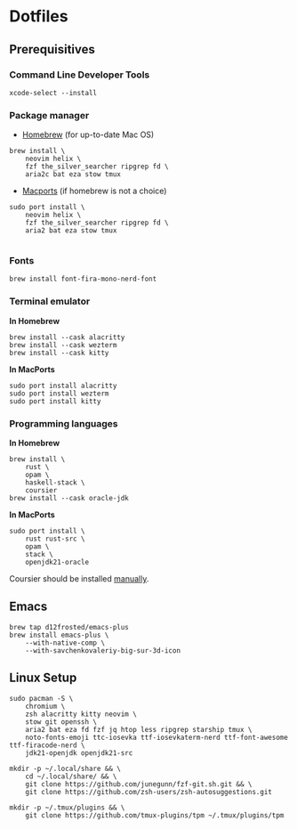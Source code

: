 # Dotfiles

## Prerequisitives

### Command Line Developer Tools

```shell
xcode-select --install
```

### Package manager 

* [Homebrew](https://brew.sh/) (for up-to-date Mac OS)

```shell 
brew install \
    neovim helix \
    fzf the_silver_searcher ripgrep fd \
    aria2c bat eza stow tmux 
```

* [Macports](https://www.macports.org/install.php) (if homebrew is not a choice)

```shell 
sudo port install \
    neovim helix \
    fzf the_silver_searcher ripgrep fd \
    aria2 bat eza stow tmux 
    
```

### Fonts

```shell
brew install font-fira-mono-nerd-font
```

### Terminal emulator

**In Homebrew**

```shell
brew install --cask alacritty
brew install --cask wezterm
brew install --cask kitty
```

**In MacPorts**

```shell
sudo port install alacritty
sudo port install wezterm
sudo port install kitty
```

### Programming languages

**In Homebrew**

```shell
brew install \
    rust \
    opam \
    haskell-stack \
    coursier
brew install --cask oracle-jdk
```
**In MacPorts**

```shell
sudo port install \
    rust rust-src \
    opam \
    stack \
    openjdk21-oracle
```
Coursier should be installed [manually](https://get-coursier.io/docs/cli-installation#macos).

## Emacs

```shell
brew tap d12frosted/emacs-plus
brew install emacs-plus \
    --with-native-comp \
    --with-savchenkovaleriy-big-sur-3d-icon
```

## Linux Setup

```shell
sudo pacman -S \
    chromium \
    zsh alacritty kitty neovim \
    stow git openssh \
    aria2 bat eza fd fzf jq htop less ripgrep starship tmux \
    noto-fonts-emoji ttc-iosevka ttf-iosevkaterm-nerd ttf-font-awesome ttf-firacode-nerd \
    jdk21-openjdk openjdk21-src

mkdir -p ~/.local/share && \
    cd ~/.local/share/ && \
    git clone https://github.com/junegunn/fzf-git.sh.git && \
    git clone https://github.com/zsh-users/zsh-autosuggestions.git

mkdir -p ~/.tmux/plugins && \
    git clone https://github.com/tmux-plugins/tpm ~/.tmux/plugins/tpm
```

